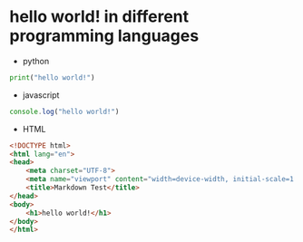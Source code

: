# hello world! in different programming languages
- python
```python
print("hello world!")
```
- javascript
```javascript
console.log("hello world!")
```
- HTML
```HTML
<!DOCTYPE html>
<html lang="en">
<head>
    <meta charset="UTF-8">
    <meta name="viewport" content="width=device-width, initial-scale=1.0">
    <title>Markdown Test</title>
</head>
<body>
    <h1>hello world!</h1>
</body>
</html>
```
